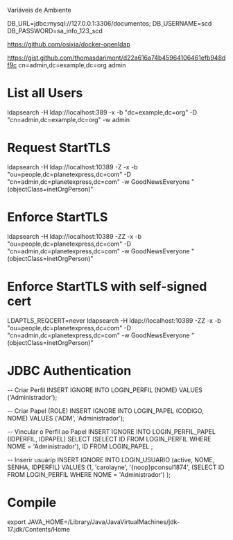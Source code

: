 

Variáveis de Ambiente

DB_URL=jdbc:mysql://127.0.0.1:3306/documentos;
DB_USERNAME=scd
DB_PASSWORD=sa_info_123_scd

https://github.com/osixia/docker-openldap

https://gist.github.com/thomasdarimont/d22a616a74b45964106461efb948df9c
cn=admin,dc=example,dc=org
admin

# List all Users
ldapsearch -H ldap://localhost:389 -x -b "dc=example,dc=org" -D "cn=admin,dc=example,dc=org" -w admin


# Request StartTLS
ldapsearch -H ldap://localhost:10389 -Z -x -b "ou=people,dc=planetexpress,dc=com" -D "cn=admin,dc=planetexpress,dc=com" -w GoodNewsEveryone "(objectClass=inetOrgPerson)"

# Enforce StartTLS
ldapsearch -H ldap://localhost:10389 -ZZ -x -b "ou=people,dc=planetexpress,dc=com" -D "cn=admin,dc=planetexpress,dc=com" -w GoodNewsEveryone "(objectClass=inetOrgPerson)"

# Enforce StartTLS with self-signed cert
LDAPTLS_REQCERT=never ldapsearch -H ldap://localhost:10389 -ZZ -x -b "ou=people,dc=planetexpress,dc=com" -D "cn=admin,dc=planetexpress,dc=com" -w GoodNewsEveryone "(objectClass=inetOrgPerson)"




# JDBC Authentication
-- Criar Perfil
INSERT IGNORE INTO LOGIN_PERFIL (NOME) VALUES ('Administrador');

-- Criar Papel (ROLE)
INSERT IGNORE INTO LOGIN_PAPEL (CODIGO, NOME) VALUES ('ADM', 'Administrador');

-- Vincular o Perfil ao Papel
INSERT IGNORE INTO LOGIN_PERFIL_PAPEL (IDPERFIL, IDPAPEL)
SELECT
(SELECT ID FROM LOGIN_PERFIL WHERE NOME = 'Administrador'),
ID
FROM LOGIN_PAPEL
;

-- Inserir usuárip
INSERT IGNORE INTO LOGIN_USUARIO (active, NOME, SENHA, IDPERFIL) VALUES
(1, 'carolayne', '{noop}pconsul1874', 
  (SELECT ID FROM LOGIN_PERFIL WHERE NOME = 'Administrador')
);



# Compile

export JAVA_HOME=/Library/Java/JavaVirtualMachines/jdk-17.jdk/Contents/Home